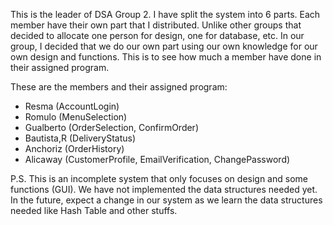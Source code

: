 This is the leader of DSA Group 2. 
I have split the system into 6 parts. 
Each member have their own part that I distributed. 
Unlike other groups that decided to allocate one person for design, one for database, etc. 
In our group, I decided that we do our own part using our own knowledge for our own design and functions. 
This is to see how much a member have done in their assigned program.

These are the members and their assigned program:
- Resma (AccountLogin)
- Romulo (MenuSelection)
- Gualberto (OrderSelection, ConfirmOrder)
- Bautista,R (DeliveryStatus)
- Anchoriz (OrderHistory)
- Alicaway (CustomerProfile, EmailVerification, ChangePassword)

P.S. This is an incomplete system that only focuses on design and some functions (GUI). 
We have not implemented the data structures needed yet. 
In the future, expect a change in our system as we learn the data structures needed like Hash Table and other stuffs.
